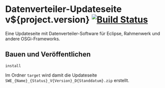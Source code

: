 Datenverteiler-Updateseite v${project.version} [![Build Status](https://travis-ci.org/datenverteiler/datenverteiler-updatesite.svg?branch=develop)](https://travis-ci.org/datenverteiler/datenverteiler-updatesite)
=================================

Eine Updateseite mit Datenverteiler-Software für Eclipse, Rahmenwerk und andere
OSGi-Frameworks.


Bauen und Veröffentlichen
-------------------------

    install

Im Ordner `target` wird damit die Updateseite
`SWE_{Name}_{Status}_V{Version}_D{Standdatum}.zip` erstellt.
